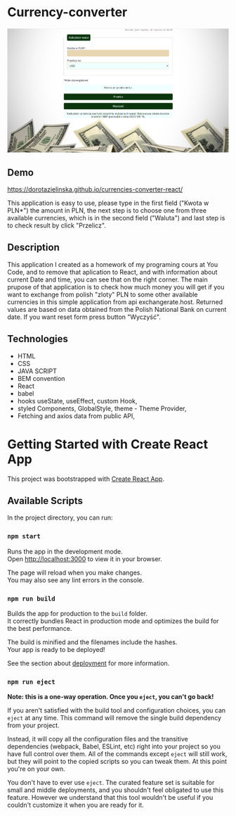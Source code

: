 # Currency-converter
![currency-converter-react](public/currentscreenaxios.png)
## Demo
https://dorotazielinska.github.io/currencies-converter-react/

This application is easy to use, please type in the first field ("Kwota w PLN*") the amount in PLN, the next step is to choose one from three available currencies, which is in the second field ("Waluta") and last step is to check result by click "Przelicz".
## Description
This application I created as a homework of my programing cours at You Code, and to remove that aplication to React, and with information about current Date and time, you can see that on the right corner.
The main prupose of that application is to check how much money you will get if you want to exchange from polish "zloty" PLN to some other available
currencies in this simple application from api exchangerate.host.
Returned values are based on data obtained from the Polish National Bank on current date. If you want reset form press button "Wyczyść".
## Technologies
- HTML
- CSS
- JAVA SCRIPT
- BEM convention
- React
- babel
- hooks useState, useEffect, custom Hook,
- styled Components, GlobalStyle, theme - Theme Provider,
- Fetching and axios data from public API,
# Getting Started with Create React App

This project was bootstrapped with [Create React App](https://github.com/facebook/create-react-app).

## Available Scripts

In the project directory, you can run:

### `npm start`

Runs the app in the development mode.\
Open [http://localhost:3000](http://localhost:3000) to view it in your browser.

The page will reload when you make changes.\
You may also see any lint errors in the console.
### `npm run build`

Builds the app for production to the `build` folder.\
It correctly bundles React in production mode and optimizes the build for the best performance.

The build is minified and the filenames include the hashes.\
Your app is ready to be deployed!

See the section about [deployment](https://facebook.github.io/create-react-app/docs/deployment) for more information.

### `npm run eject`

**Note: this is a one-way operation. Once you `eject`, you can't go back!**

If you aren't satisfied with the build tool and configuration choices, you can `eject` at any time. This command will remove the single build dependency from your project.

Instead, it will copy all the configuration files and the transitive dependencies (webpack, Babel, ESLint, etc) right into your project so you have full control over them. All of the commands except `eject` will still work, but they will point to the copied scripts so you can tweak them. At this point you're on your own.

You don't have to ever use `eject`. The curated feature set is suitable for small and middle deployments, and you shouldn't feel obligated to use this feature. However we understand that this tool wouldn't be useful if you couldn't customize it when you are ready for it.

